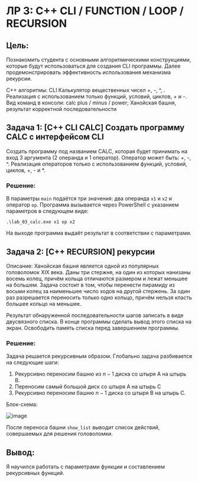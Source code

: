# ЛР 3: C++ CLI / FUNCTION / LOOP / RECURSION
## Цель:

Познакомить студента с основными алгоритмическими конструкциями, которые будут использоваться для создания CLI программы. Далее продемонстрировать эффективность использования механизма рекурсии.

С++ алгоритмы: CLI Калькулятор вещественных чисел +, -, ^, . Реализация с
использованием только функций, условий, циклов, + и -. Вид команд в консоли: calc
plus / minus / power; Ханойская башня, результат корректной последовательности

## Задача 1: **[С++ CLI CALC] Создать программу CALC с интерфейсом CLI**

Создать программу под названием CALC, которая будет принимать на вход 3
аргумента (2 операнда и 1 оператор). Оператор может быть: +, -, ^. Реализация
операторов только с использованием функций, условий, циклов, +, - и *.

### Решение:

В параметры ```main``` подаётся три значения: два операнда ```x1``` и ```x2``` и оператор ```op```. Программа вызывается через PowerShell с указанием параметров в следующем виде:

```.\lab_03_calc.exe x1 op x2```

На выходе программа выдаёт результат в соответствии с параметрами.

## Задача 2: **[C++ RECURSION] рекурсии**

Описание: Ханойская башня является одной из популярных головоломок XIX века. Даны три стержня, на один из которых нанизаны восемь колец, причём кольца отличаются размером и лежат меньшее на большем. Задача состоит в том, чтобы перенести пирамиду из восьми колец за наименьшее число ходов на другой стержень. За один раз разрешается переносить только одно кольцо, причём нельзя класть большее кольцо на меньшее.

Результат обнаруженной последовательности шагов записать в виде двусвязного
списка. В конце программы сделать вывод этого списка на экран. Освободить
память списка перед завершением программы.

### Решение:

Задача решается рекурсивным образом. Глобально задача разбивается на следующие шаги:

1. Рекурсивно переносим башню из $n-1$ диска со штыря A на штырь В.
2. Переносим самый большой диск со штыря A на штырь С
3. Рекурсивно переносим башню $n - 1$ диска со штыря В на штырь С. 

Блок-схема:

![image](https://user-images.githubusercontent.com/82118458/233734186-5ed8b319-b4f9-46bc-a8b1-214b665097bf.png)

После переноса башни ```show_list``` выводит список действий, совершаемых для решения головоломки.

## Вывод:

Я научился работать с параметрами функции и составлением рекурсивных функций.

